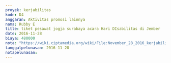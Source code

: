 ```yaml
---
proyek: kerjabilitas
kode: D4
anggaran: Aktivitas promosi lainnya
nama: Rubby E
title: tiket pesawat jogja surabaya acara Hari DIsabilitas di Jember
date: 2016-11-28
biaya: 480000
nota: "https://wiki.ciptamedia.org/wiki/File:November_28_2016_kerjabilitas_D4_tiket_pesawat_Jogja_Surabaya_rubby26.jpg"
tanggalpelunasan: 2016-11-28
notapelunasan:
---
```

